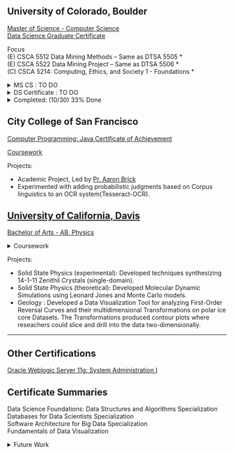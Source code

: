 
## University of Colorado, Boulder
[Master of Science - Computer Science](https://www.colorado.edu/cs/academics/online-programs/mscs-coursera) <br/>
[Data Science Graduate Certificate](https://www.colorado.edu/program/data-science/Data%20Science%20MasterTrack%20Certificate#curriculum-211) <br/>

Focus <br/>
(E) CSCA 5512 Data Mining Methods – Same as DTSA 5505 * <br/> 
(E) CSCA 5522 Data Mining Project – Same as DTSA 5506 * <br/> 
(C) CSCA 5214: Computing, Ethics, and Society 1 - Foundations * <br/>

<details>
  <summary> MS CS : TO DO</summary>
(C) CSCA 5224 Ethical Issues in AI and Professional Ethics <br/>
(C) CSCA 5234 Ethical Issues in Computing Applications <br/>
---<br/>
(C) CSCA 5424 Approximation Algorithms and Linear Programming <br/>
(C) CSCA 5454 Advanced Data Structures, RSA and Quantum Algorithms <br/>
---<br/>
(C) CSCA 5622 Introduction to Machine Learning - Supervised Learning - DTSA 5509 * <br/>
(C) CSCA 5632 Unsupervised Algorithms in Machine Learning <br/>
(C) CSCA 5642 Introduction to Deep Learning <br/>
---<br/>
(C) CSCA 5063 Network Systems Foundation  <br/>
(C) CSCA 5073 Network Principles in Practice: Linux Networking  <br/>
(C) CSCA 5083 Network Principles in Practice: Cloud Networking <br/>
---<br/>
(E) Big Data Challenges and NoSQL Solutions 1 <br/>
(E) Big Data Challenges and NoSQL Solutions 2 <br/>
(E) Big Data Challenges and NoSQL Solutions 3 <br/>
---<br/>
(E) CSCA 5312: Basic Robotic Behaviors and Odometry <br/>
(E) CSCA 5332: Robotic Mapping and Trajectory Generation <br/>
(E) CSCA 5342: Robotic Path Planning and Task Execution  <br/>
</details>
<details>
  <summary> DS Certificate : TO DO</summary>
(A) (E) DTSA 5001 Probability Theory: Foundation for Data Science * <br/>
(A) (E) DTSA 5002 Statistical Inference for Estimation in Data Science  <br/>
(A) (E) DTSA 5003 Statistical Inference and Hypothesis Testing in Data Science <br/>
---<br/>
(A) (E) DTSA 5011 Modern Regression Analysis in R <br/>
(A) (E) DTSA 5012 ANOVA and Experimental Design <br/>
(A) (E) DTSA 5013 Generalized Linear Models and Nonparametric Regression  <br/>
</details>

<details>
  <summary>Completed: (10/30) 33% Done</summary>
(E) DTSA 5734 The Structured Query Language (SQL)<br/>
(E) DTSA 5735 Advanced Topics and Future Trends in Database Technologies<br/>
(E) DTSA 5733 Relational Database Design<br/>
(E) DTSA 5301 Data Science as a Field<br/>
(E) DTSA 5798 Supervised Text Classification for Marketing Analytics<br/>
(C) DTSA 5507 Software Architecture Fundamentals for Big Data <br/>
(C) DTSA 5503 Dynamic Programming and Greedy Algorithms <br/>
(C) CSCA 5018 Software Architecture Patterns for Big Data - DTSA 5508 <br/>
(E) CSCA 5502 Data Mining Pipeline – Same as DTSA 5504<br/> 
(C) CSCA 5028 Applications of Software Architecture for Big Data <br/>
</details>
  
## City College of San Francisco
[Computer Programming: Java Certificate of Achievement](/images/cert_two.png)

[Coursework](https://ccsf.curricunet.com/Report/Program/GetReport/893?reportId=29)

Projects:
- Academic Project, Led by [Pr. Aaron Brick](https://github.com/aaronbrick)<br/>
- Experimented with adding probabilistic judgments based on Corpus linguistics to an OCR system(Tesseract-OCR).

## [University of California, Davis](https://physics.ucdavis.edu/)
[Bachelor of Arts - AB, Physics](/images/cert_one.png)

<details>
  <summary>Coursework</summary>
  - Mathematical Methods for Physics<br/>
  - Advanced Physics Laboratory<br/>
  - Classical Mechanics<br/>
  - Electrodynamics <br/>
  - Statistical Mechanics<br/>
  - Quantum Mechanics<br/>
  - Atomic Physics<br/>
  - Nuclear Physics<br/>
  - Astrophysics<br/>
</details>


Projects: 
- Solid State Physics (experimental): Developed techniques synthesizing 14-1-11 Zenithil Crystals (single-domain).
- Solid State Physics (theoretical):  Developed Molecular Dynamic Simulations using Leonard Jones and Monte Carlo models.
- Geology : Developed a Data Visualization Tool for analyzing First-Order Reversal Curves and their multidimensional Transformations on polar ice core Datasets. The Transformations produced contour plots where reseachers could slice and drill into the data two-dimensionally.

---

## Other Certifications
[Oracle Weblogic Server 11g: System Administration I](https://education.oracle.com/oracle-weblogic-server-12c-administration-i/pexam_1Z0-133)

## Certificate Summaries

Data Science Foundations: Data Structures and Algorithms Specialization<br/>
Databases for Data Scientists Specialization<br/>
Software Architecture for Big Data Specialization<br/>
Fundamentals of Data Visualization <br/>

<details>
  <summary>Future Work</summary>
Data Engineer Learning Path<br/>
https://www.cloudskillsboost.google/journeys/16<br/>

Preparing for Google Cloud Certification: Cloud Data Engineer Professional Certificate<br/>
https://www.coursera.org/professional-certificates/gcp-data-engineering#courses<br/>
Data Engineering, Big Data, and Machine Learning on GCP Specialization<br/>
https://www.coursera.org/specializations/gcp-data-machine-learning#courses<br/>
[Scala & Functional Programming Essentials | Rock the JVM](https://www.udemy.com/course/rock-the-jvm-scala-for-beginners/?ranMID=39197&ranEAID=GjbDpcHcs4w&ranSiteID=GjbDpcHcs4w-wASJySFJgslzQzwT4ZEdHg&LSNPUBID=GjbDpcHcs4w)
[Microsoft Azure Data Engineering Associate (DP-203) Professional Certificate](https://www.coursera.org/professional-certificates/microsoft-azure-dp-203-data-engineering#courses)
</details>



